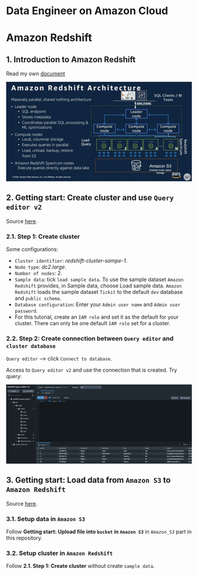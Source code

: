 # Data Engineer on Amazon Cloud

# Amazon Redshift
## 1. Introduction to Amazon Redshift
Read my own [document](https://docs.google.com/presentation/d/10V6Sj21oUgDCdUGhwrm5vuvP8GR1XrI0/edit?usp=sharing&ouid=103057077167517333764&rtpof=true&sd=true)

<p align = "center">
    <img src="https://github.com/DatacollectorVN/Data-Engineer-on-cloud/blob/master/public-imgs/amazon_redshift_architecture.png?raw=true" alt="drawing"/>
</p>

## 2. Getting start: Create cluster and use `Query editor v2`
Source [here](https://docs.aws.amazon.com/redshift/latest/gsg/bring-own-data.html).

### 2.1. Step 1: Create cluster
Some configurations:
- `Cluster identifier`: *redshift-cluster-sampe-1*.
- `Node type`: *dc2.large*.
- `Number of nodes`: 2.
- `Sample data`: tick `load sample data`. To use the sample dataset `Amazon Redshift` provides, in Sample data, choose Load sample data. `Amazon Redshift` loads the sample dataset `Tickit` to the default `dev` database and `public schema`.
- `Database configuration`: Enter your `Admin user name` and `Admin user password`.
- For this tutorial, create an `IAM role` and set it as the default for your cluster. There can only be one default `IAM role` set for a cluster.

### 2.2. Step 2: Create connection between `Query editor` and `cluster database`
`Query editor` --> click `Connect to database`.

Access to `Query editor v2` and use the connection that is created. Try query:
<p align = "center">
    <img src="https://github.com/DatacollectorVN/Data-Engineer-on-cloud/blob/master/public-imgs/amazon_redshift_query.png?raw=true" alt="drawing"/>
</p>

## 3. Getting start: Load data from `Amazon S3` to `Amazon Redshift`
Source [here](https://docs.aws.amazon.com/redshift/latest/gsg/rs-gsg-create-sample-db.html).

### 3.1. Setup data in `Amazon S3`
Follow **Getting start: Upload file into `bucket` in `Amazon S3`** in `Amazon_S3` part in this repository.

### 3.2. Setup cluster in `Amazon Redshift`
Follow **2.1. Step 1: Create cluster** without create `sample data`.